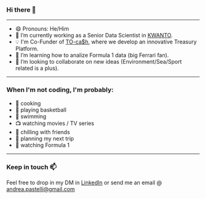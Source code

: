 ### Hi there 👋
---
- 😄 Pronouns: He/Him
- 🔭 I’m currently working as a Senior Data Scientist in <a href="[https://cgnal.com/](https://www.kwanto.it)">KWANTO</a>.
- 💡 I'm Co-Funder of <a href="https://tocash.ai/">TO-ca$h</a>, where we develop an innovative Treasury Platform.
- 🌱 I’m learning how to analize Formula 1 data (big Ferrari fan).
- 👯 I’m looking to collaborate on new ideas (Environment/Sea/Sport related is a plus).

---

### When I'm not coding, I'm probably:
- 🍝 cooking
- 🏀 playing basketball
- :ocean: swimming
- 📺 watching movies / TV series
- 🍻 chilling with friends
- 🚀 planning my next trip
- :red_car: watching Formula 1

---
### Keep in touch 📫 
Feel free to drop in my DM in <a href="https://www.linkedin.com/in/andrea-pastelli-8a434b131/">LinkedIn</a> or send me an email @ <a href=mailto:andrea.pastelli@gmail.com>andrea.pastelli@gmail.com</a>
